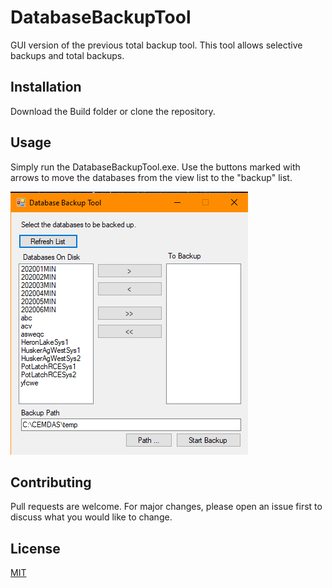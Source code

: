 # DatabaseBackupTool
GUI version of the previous total backup tool. This tool allows selective backups and total backups.


## Installation

Download the Build folder or clone the repository. 

## Usage

Simply run the DatabaseBackupTool.exe. Use the buttons marked with arrows to move the databases from the view list to the "backup" list.

![Main GUI Form](/images/main.png)

## Contributing
Pull requests are welcome. For major changes, please open an issue first to discuss what you would like to change.

## License
[MIT](https://choosealicense.com/licenses/mit/)
